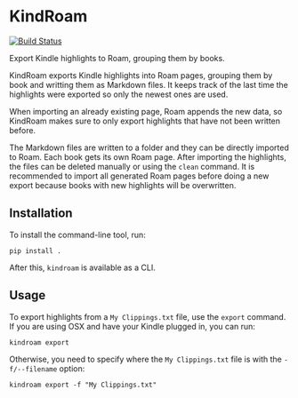 # KindRoam

[![Build Status](https://travis-ci.com/cesar0094/kindroam.svg?branch=master)](https://travis-ci.com/cesar0094/kindroam)

Export Kindle highlights to Roam, grouping them by books.

KindRoam exports Kindle highlights into Roam pages, grouping them by book
and writting them as Markdown files. It keeps track of the last time the
highlights were exported so only the newest ones are used.

When importing an already existing page, Roam appends the new data, so
KindRoam makes sure to only export highlights that have not been written
before.

The Markdown files are written to a folder and they can be directly
imported to Roam. Each book gets its own Roam page. After importing the
highlights, the files can be deleted manually or using the `clean`
command. It is recommended to import all generated Roam pages before
doing a new export because books with new highlights will be overwritten.


## Installation

To install the command-line tool, run:

```
pip install .
```

After this, `kindroam` is available as a CLI.

## Usage

To export highlights from a `My Clippings.txt` file, use the `export`
command. If you are using OSX and have your Kindle plugged in, you
can run:

```
kindroam export
```

Otherwise, you need to specify where the `My Clippings.txt` file is with
the `-f/--filename` option:

```
kindroam export -f "My Clippings.txt"
```
